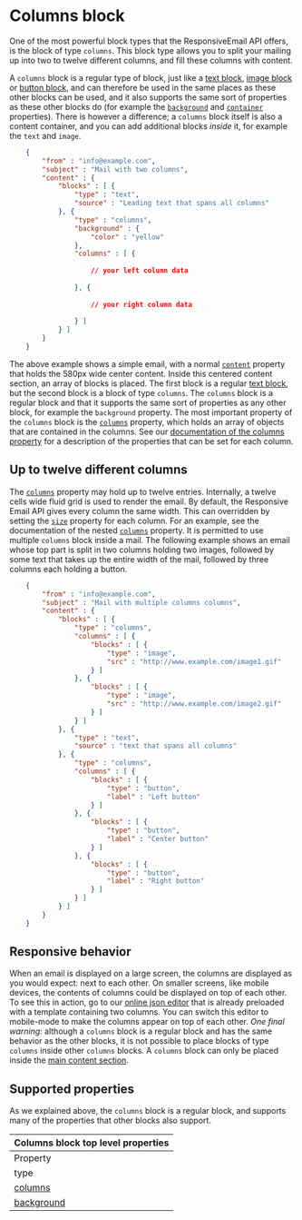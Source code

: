 # Columns block

One of the most powerful block types that the ResponsiveEmail API offers,
is the block of type `columns`. This block type allows you to split
your mailing up into two to twelve different columns, and fill these columns
with content.

A `columns` block is a regular type of block, just like a [text block](/copernica-docs:ResponsiveEmail/json/block-text), [image block](/copernica-docs:ResponsiveEmail/json/block-image) or [button block](/copernica-docs:ResponsiveEmail/json/block-button), and can therefore be used in the same places as these other blocks can be used, and it also supports the same sort of properties as these other blocks do (for example the [`background`](/copernica-docs:ResponsiveEmail/json/property-background) and [`container`](/copernica-docs:ResponsiveEmail/json/property-container) properties). There is however a difference; a `columns` block itself is also a content container, and you can add additional blocks *inside* it, for example the `text` and `image`.


````json
    {
        "from" : "info@example.com",
        "subject" : "Mail with two columns",
        "content" : {
            "blocks" : [ {
                "type" : "text",
                "source" : "Leading text that spans all columns"
            }, {
                "type" : "columns",
                "background" : {
                    "color" : "yellow"
                },
                "columns" : [ {
                
                    // your left column data 
                
                }, {
                
                    // your right column data 
                
                } ]
            } ]
        }
    }
````

The above example shows a simple email, with a normal [`content`](/copernica-docs:ResponsiveEmail/json/property-content) property that holds the 580px wide center content. Inside this centered content section, an array of blocks is placed. The first block is a regular [text block](/copernica-docs:ResponsiveEmail/json/block-text), but the second block is a block of type `columns`. The `columns` block is a regular block and that it supports the same sort of properties as any other block, for example the `background` property. The most important property of the `columns` block is the [`columns`](/copernica-docs:ResponsiveEmail/json/property-columns) property, which holds an array of objects that are contained in the columns. See our [documentation of the columns property](/copernica-docs:ResponsiveEmail/json/property-columns) for a description of the properties that can be set for each column.

## Up to twelve different columns

The [`columns`](/copernica-docs:ResponsiveEmail/json/property-columns) property may hold up to twelve entries. Internally, a twelve cells wide fluid grid is used to render the email. By default, the Responsive Email API gives every column the same width. This can overridden by setting the [`size`](/copernica-docs:ResponsiveEmail/json/property-size) property for each column. For an example, see the documentation of the nested [`columns`](/copernica-docs:ResponsiveEmail/json/property-columns) property. It is permitted to use multiple `columns` block inside a mail. The following example shows an email whose top part is split in two columns holding two images, followed by some text that takes up the entire width of the mail, followed by three columns each holding a button.

````json
    {
        "from" : "info@example.com",
        "subject" : "Mail with multiple columns columns",
        "content" : {
            "blocks" : [ {
                "type" : "columns",
                "columns" : [ {
                    "blocks" : [ {
                        "type" : "image",
                        "src" : "http://www.example.com/image1.gif"
                    } ]
                }, {
                    "blocks" : [ {
                        "type" : "image",
                        "src" : "http://www.example.com/image2.gif"
                    } ]
                } ]
            }, {
                "type" : "text",
                "source" : "text that spans all columns"
            }, {
                "type" : "columns",
                "columns" : [ {
                    "blocks" : [ {
                        "type" : "button",
                        "label" : "Left button"
                    } ]
                }, {
                    "blocks" : [ {
                        "type" : "button",
                        "label" : "Center button"
                    } ]
                }, {
                    "blocks" : [ {
                        "type" : "button",
                        "label" : "Right button"
                    } ]
                } ]
            } ]
        }
    }
````


## Responsive behavior

When an email is displayed on a large screen, the columns are displayed as you would expect: next to each other. On smaller screens, like mobile devices, the contents of columns could be displayed on top of each other. To see this in action, go to our [online json editor](/support/json-editor) that is already preloaded with a template containing two columns. You can switch this editor to mobile-mode to make the columns appear on top of each other. *One final warning*: although a `columns` block is a regular block and has the same behavior as the other blocks, it is not possible to place blocks of type `columns` inside other `columns` blocks. A `columns` block can only be placed inside the [main content section](/support/property-content).

## Supported properties

As we explained above, the `columns` block is a regular block, and
supports many of the properties that other blocks also support.

| Columns block top level properties |
| --- |
| Property | Value | Desc. |
| type | "columns" | Property to identify block as a `columns` block. |
| [columns](/copernica-docs:ResponsiveEmail/json/property-columns) | _JSON array_ | A JSON array containing JSON objects. These objects should contain another JSON array names `blocks`. |
| [background](/copernica-docs:ResponsiveEmail/json/property-background) | _object_ | The background of all the columns. |
